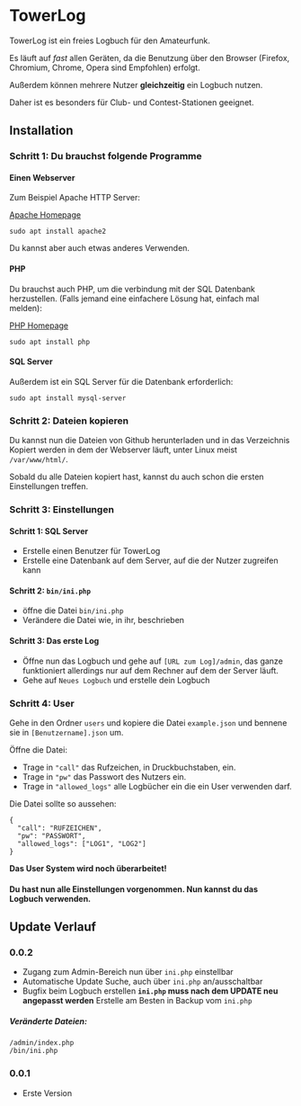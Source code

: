 # TowerLog

TowerLog ist ein freies Logbuch für den Amateurfunk.

Es läuft auf _fast_ allen Geräten, da die Benutzung über den Browser (Firefox, Chromium, Chrome, Opera sind Empfohlen) erfolgt.

Außerdem können mehrere Nutzer __gleichzeitig__ ein Logbuch nutzen.

Daher ist es besonders für Club- und Contest-Stationen geeignet.




## Installation

### Schritt 1: Du brauchst folgende Programme

#### Einen Webserver
Zum Beispiel Apache HTTP Server:

[Apache Homepage](https://httpd.apache.org)
```
sudo apt install apache2
```
Du kannst aber auch etwas anderes Verwenden.

#### PHP 
Du brauchst auch PHP, um die verbindung mit der SQL Datenbank herzustellen. (Falls jemand eine einfachere Lösung hat, einfach mal melden):

[PHP Homepage](https://php.net)
```
sudo apt install php 
```

#### SQL Server
Außerdem ist ein SQL Server für die Datenbank erforderlich:

```
sudo apt install mysql-server 
```

### Schritt 2: Dateien kopieren
Du kannst nun die Dateien von Github herunterladen und in das Verzeichnis Kopiert werden in dem der Webserver läuft, unter Linux meist `/var/www/html/`.

Sobald du alle Dateien kopiert hast, kannst du auch schon die ersten Einstellungen treffen.

### Schritt 3: Einstellungen
#### Schritt 1: SQL Server
* Erstelle einen Benutzer für TowerLog
* Erstelle eine Datenbank auf dem Server, auf die der Nutzer zugreifen kann

#### Schritt 2: `bin/ini.php` 
* öffne die Datei `bin/ini.php`
* Verändere die Datei wie, in ihr, beschrieben

#### Schritt 3: Das erste Log
* Öffne nun das Logbuch und gehe auf `[URL zum Log]/admin`, das ganze funktioniert allerdings nur auf dem Rechner auf dem der Server läuft.
* Gehe auf `Neues Logbuch` und erstelle dein Logbuch

### Schritt 4: User
Gehe in den Ordner `users` und kopiere die Datei `example.json` und bennene sie in `[Benutzername].json` um.

Öffne die Datei:
* Trage in `"call"` das Rufzeichen, in Druckbuchstaben, ein.
* Trage in `"pw"` das Passwort des Nutzers ein.
* Trage in `"allowed_logs"` alle Logbücher ein die ein User verwenden darf.

Die Datei sollte so aussehen:
```
{
  "call": "RUFZEICHEN",
  "pw": "PASSWORT",
  "allowed_logs": ["LOG1", "LOG2"]
}
```
__Das User System wird noch überarbeitet!__

#### Du hast nun alle Einstellungen vorgenommen. Nun kannst du das Logbuch verwenden.

## Update Verlauf

### 0.0.2
* Zugang zum Admin-Bereich nun über `ini.php` einstellbar
* Automatische Update Suche, auch über `ini.php` an/ausschaltbar
* Bugfix beim Logbuch erstellen
__`ini.php` muss nach dem UPDATE neu angepasst werden__
Erstelle am Besten in Backup vom `ini.php`
##### Veränderte Dateien:
```
/admin/index.php
/bin/ini.php
```


### 0.0.1
* Erste Version
